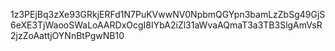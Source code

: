 1z3PEjBq3zXe93GRkjERFd1N7PuKVwwNV0NpbmQGYpn3bamLzZbSg49GjS6eXE3TjWaooSWaLoAARDxOcgI8IYbA2iZl31aWvaAQmaT3a3TB3SlgAmVsR2jzZoAattjOYNnBtPgwNB10